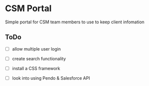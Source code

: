 # CSM Portal

Simple portal for CSM team members to use to keep client infomation

## ToDo

- [ ] allow multiple user login
- [ ] create search functionality
- [ ] install a CSS framework
- [ ] look into using Pendo & Salesforce API

